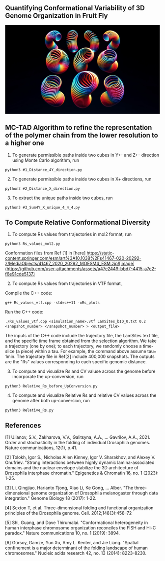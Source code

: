 ## Quantifying Conformational Variability of 3D Genome Organization in Fruit Fly
![Slinkies](figures/slinkies.png)

## MC-TAD Algorithm to refine the representation of the polymer chain from the lower resolution to a higher one

1.  To generate permissible paths inside two cubes in Y+- and Z+- direction using Monte Carlo algorithm, run
```
python3 #1_Distance_4Y_direction.py
```
2. To generate permissible paths inside two cubes in X+ directions, run
```
python3 #2_Distance_X_direction.py
```
3. To extract the unique paths inside two cubes, run
```
python3 #3_Sum4Y_X_unique_4_4_4.py 
```

## To Compute Relative Conformational Diversity 
1. To compute Rs values from trajectories in mol2 format, run
```
python3 Rs_values_mol2.py
```
Conformation files from Ref [1] in [here] https://static-content.springer.com/esm/art%3A10.1038%2Fs41467-020-20292-z/MediaObjects/41467_2020_20292_MOESM4_ESM.zip![image](https://github.com/user-attachments/assets/a47e2449-bbd7-4415-a7e2-f6e91cde5137)



2. To compute Rs values from trajectories in VTF format,

Compile the C++ code:
```
g++ Rs_values_vtf.cpp -std=c++11 -oRs_plots
````
Run the C++ code:

```
./Rs_values_vtf.cpp <simulation_name>.vtf LamSites_bID_0.txt 0.2 <snapshot_number> </snapshot_number> > <output_file>
```
    
The inputs of the C++ code include the trajectory file, the LamSites text file, and the specific time frame obtained from the selection algorithm. We take a trajectory (one by one);
to each trajectory, we randomly choose a time-slice (a piece) within a tau. For example, the command above assume tau= 1min. The trajectory file in Ref[2] include 400,000 snapshots.
The outputs are the "Rs" values corresponding to each specific genomic distance.

3. To compute and visualize Rs and CV valuse across the genome before incorporate the up-conversion, run
```
python3 Relative_Rs_before_UpConversion.py
```
4. To compute and visualize Relative Rs and relative CV values across the genome after both up-conversion, run
```
python3 Relative_Rs.py
```


## References

[1] Ulianov, S.V., Zakharova, V.V., Galitsyna, A.A., ... Gavrilov, A.A., 2021. Order and stochasticity in the folding of individual Drosophila genomes. Nature communications, 12(1), p.41.

[2] Tolokh, Igor S., Nicholas Allen Kinney, Igor V. Sharakhov, and Alexey V. Onufriev. "Strong interactions between highly dynamic lamina-associated domains and the nuclear envelope stabilize the 3D architecture of Drosophila interphase chromatin." Epigenetics & Chromatin 16, no. 1 (2023): 1-25.

[3] Li, Qingjiao, Harianto Tjong, Xiao Li, Ke Gong, ... Alber. "The three-dimensional genome organization of Drosophila melanogaster through data integration." Genome Biology 18 (2017): 1-22.

[4] Sexton T, et al. Three-dimensional folding and functional organization principles of the Drosophila genome. Cell. 2012;148(3):458–72

[5] Shi, Guang, and Dave Thirumalai. "Conformational heterogeneity in human interphase chromosome organization reconciles the FISH and Hi-C paradox." Nature communications 10, no. 1 (2019): 3894.

[6] Gürsoy, Gamze, Yun Xu, Amy L. Kenter, and Jie Liang. "Spatial confinement is a major determinant of the folding landscape of human chromosomes." Nucleic acids research 42, no. 13 (2014): 8223-8230.


